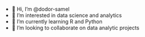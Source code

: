 - 👋 Hi, I’m @dodor-samel
- 👀 I’m interested in data science and analytics
- 🌱 I’m currently learning R and Python
- 💞️ I’m looking to collaborate on data analytic projects


<!---
dodor-samel/dodor-samel is a ✨ special ✨ repository because its `README.md` (this file) appears on your GitHub profile.
You can click the Preview link to take a look at your changes.
--->
